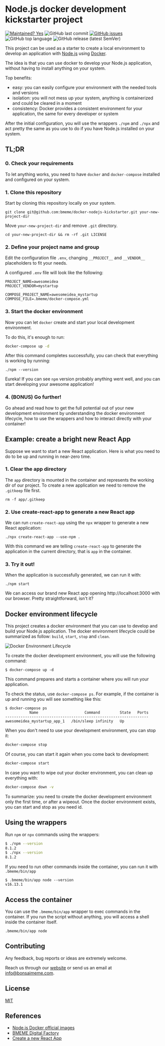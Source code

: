 # Node.js docker development kickstarter project
[![Maintained? Yes](https://img.shields.io/badge/Maintained%3F-Yes-success)](https://github.com/bmeme/docker-nodejs-kickstarter) ![GitHub last commit](https://img.shields.io/github/last-commit/bmeme/docker-nodejs-kickstarter) [![GitHub issues](https://img.shields.io/github/issues/bmeme/docker-nodejs-kickstarter)](https://github.com/bmeme/docker-nodejs-kickstarter/issues) ![GitHub top language](https://img.shields.io/github/languages/top/bmeme/docker-nodejs-kickstarter) ![GitHub release (latest SemVer)](https://img.shields.io/github/v/release/bmeme/docker-nodejs-kickstarter)

This project can be used as a starter to create a local environment to develop an application with [Node.js](https://nodejs.org/) using [Docker](https://www.docker.com/).

The idea is that you can use docker to develop your Node.js application, without having to install anything on your system.

Top benefits:
 - easy: you can easily configure your environment with the needed tools and versions
 - isolation: you will not mess up your system, anything is containerized and could be cleared in a moment
 - consistency: Docker provides a consistent environment for your application, the same for every developer or system

After the initial configuration, you will use the wrappers `./npm` and `./npx` and act pretty the same as you use to do if you have Node.js installed on your system.

## TL;DR

### 0. Check your requirements

To let anything works, you need to have `docker` and `docker-compose` installed and configured on your system.

### 1. Clone this repository

Start by cloning this repository locally on your system. 

```
git clone git@github.com:bmeme/docker-nodejs-kickstarter.git your-new-project-dir
```

Move `your-new-project-dir` and remove `.git` directory.
```
cd your-new-project-dir && rm -rf .git LICENSE
```

### 2. Define your project name and group

Edit the configuration file `.env`, changing `__PROJECT__` and `__VENDOR__` placeholders to fit your needs.  

A configured `.env` file will look like the following:

```env
PROJECT_NAME=awesomeidea
PROJECT_VENDOR=mystartup

COMPOSE_PROJECT_NAME=awesomeidea_mystartup
COMPOSE_FILE=.bmeme/docker-compose.yml
```

### 3. Start the docker environment

Now you can let `docker` create and start your local development environment. 

To do this, it's enough to run:

```bash
docker-compose up -d
```

After this command completes successfully, you can check that everything is working by running: 

```
./npm --version
```
Eureka! If you can see `npm` version probably anything went well, and you can start developing your awesome application!

### 4. (BONUS) Go further!

Go ahead and read how to get the full potential out of your new development environment by understanding the docker environment lifecycle, how to use the wrappers and how to interact directly with your container!

## Example: create a bright new React App

Suppose we want to start a new React application. Here is what you need to do to be up and running in near-zero time.

### 1. Clear the app directory

The `app` directory is mounted in the container and represents the working dir of our project.
To create a new application we need to remove the `.gitkeep` file first.

```
rm -f app/.gitkeep
```

### 2. Use create-react-app to generate a new React app

We can run `create-react-app` using the `npx` wrapper to generate a new React application:
```
./npx create-react-app --use-npm .
```
With this command we are telling `create-react-app` to generate the application in the current directory, that is `app` in the container.

### 3. Try it out!

When the application is successfully generated, we can run it with: 
```
./npm start
```
We can access our brand new React app opening http://localhost:3000 with our browser.
Pretty straightforward, isn't it?

## Docker environment lifecycle

This project creates a docker environment that you can use to develop and build your Node.js application. 
The docker environment lifecycle could be summarized as follow: `build`, `start`, `stop` and `clean`.

![Docker Environment Lifecycle](https://user-images.githubusercontent.com/445544/122754211-a5494500-d293-11eb-85a6-13a1d3657daa.jpg)

To create the docker development environment, you will use the following command:

```
$ docker-compose up -d
```

This command prepares and starts a container where you will run your application.

To check the status, use `docker-compose ps`.
For example, if the container is up and running you will see something like this:

```
$ docker-compose ps
           Name                     Command         State   Ports
-----------------------------------------------------------------
awesomeidea_mystartup_app_1   /bin/sleep infinity   Up
```

When you don't need to use your development environment, you can stop it:
```bash
docker-compose stop
```

Of course, you can start it again when you come back to development:
```bash
docker-compose start
```

In case you want to wipe out your docker environment, you can clean up everything with:
```bash
docker-compose down -v
```

To summarize: you need to create the docker development environment only the first time, or after a wipeout. Once the docker environment exists, you can start and stop as you need id.


## Using the wrappers

Run `npm` or `npx` commands using the wrappers:

```bash
$ ./npm --version
8.1.2
$ ./npx --version
8.1.2
```

If you need to run other commands inside the container, you can run it with `.bmeme/bin/app`

```
$ .bmeme/bin/app node --version
v16.13.1
```

## Access the container

You can use the `.bmeme/bin/app` wrapper to exec commands in the container.
If you run the script without anything, you will access a shell inside the container itself.

```
.bmeme/bin/app node
```

## Contributing

Any feedback, bug reports or ideas are extremely welcome.

Reach us through our [website](https://www.bmeme.com) or send us an email at [info@bonsaimeme.com](mailto:info@bonsaimeme.com).

## License

[MIT](https://choosealicense.com/licenses/mit/)

## References

- [Node.js Docker official images](https://hub.docker.com/_/node)
- [BMEME Digital Factory](https://www.bmeme.com)
- [Create a new React App](https://reactjs.org/docs/create-a-new-react-app.html)
